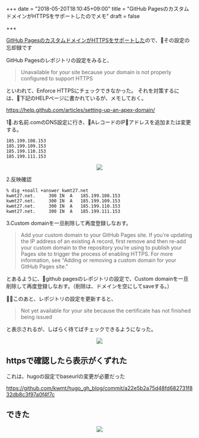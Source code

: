 +++
date = "2018-05-20T18:10:45+09:00"
title = "GitHub PagesのカスタムドメインがHTTPSをサポートしたのでメモ"
draft = false

+++

[GitHub PagesのカスタムドメインがHTTPSをサポートした](https://blog.github.com/2018-05-01-github-pages-custom-domains-https/)ので、その設定の忘却録です

GitHub Pagesのレポジトリの設定をみると、

> Unavailable for your site because your domain is not properly configured to support HTTPS

といわれて、Enforce HTTPSにチェックできなかった。
それを対策するには、下記のHELPページに書かれているが、メモしておく。

https://help.github.com/articles/setting-up-an-apex-domain/



1.お名前.comのDNS設定に行き、AレコードのIPアドレスを追加または変更する。

```
185.199.108.153
185.199.109.153
185.199.110.153
185.199.111.153
```

<div align="center">
<img src="/images/2018/05/oname-dns.png" />
</div>


2.反映確認

```
% dig +noall +answer kwmt27.net
kwmt27.net.		300	IN	A	185.199.108.153
kwmt27.net.		300	IN	A	185.199.109.153
kwmt27.net.		300	IN	A	185.199.110.153
kwmt27.net.		300	IN	A	185.199.111.153
```

3.Custom domainを一旦削除して再度登録しなおす。

> Add your custom domain to your GitHub Pages site. If you're updating the IP address of an existing A record, first remove and then re-add your custom domain to the repository you’re using to publish your Pages site to trigger the process of enabling HTTPS. For more information, see "Adding or removing a custom domain for your GitHub Pages site."


とあるように、github pagesのレポジトリの設定で、Custom domainを一旦削除して再度登録しなおす。（削除は、ドメインを空にしてsaveする。）


このあと、レポジトリの設定を更新すると、

> Not yet available for your site because the certificate has not finished being issued

と表示されるが、しばらく待てばチェックできるようになった。

<div align="center">
<img src="/images/2018/05/enforce-https.png" />
</div>

## httpsで確認したら表示がくずれた

これは、hugoの設定でbaseurlの変更が必要だった

https://github.com/kwmt/hugo_gh_blog/commit/a22e5b2a75d48fd682731f832db8c3f97a0f4f7c



## できた

<div align="center">
<img src="/images/2018/05/custom-domain-https-finish.png" />
</div>